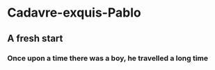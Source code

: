 # Cadavre-exquis-Pablo
## A fresh start
### Once upon a time there was a boy, he travelled a long time
